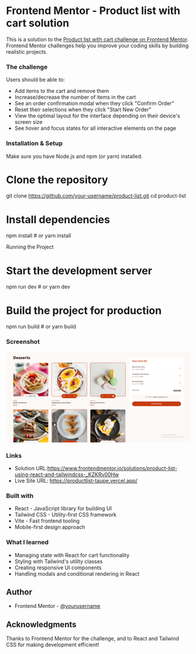 # Frontend Mentor - Product list with cart solution

This is a solution to the [Product list with cart challenge on Frontend Mentor](https://www.frontendmentor.io/challenges/product-list-with-cart-5MmqLVAp_d). Frontend Mentor challenges help you improve your coding skills by building realistic projects. 
### The challenge

Users should be able to:

- Add items to the cart and remove them
- Increase/decrease the number of items in the cart
- See an order confirmation modal when they click "Confirm Order"
- Reset their selections when they click "Start New Order"
- View the optimal layout for the interface depending on their device's screen size
- See hover and focus states for all interactive elements on the page

### Installation & Setup
Make sure you have Node.js and npm (or yarn) installed.

# Clone the repository
git clone https://github.com/your-username/product-list.git
cd product-list

# Install dependencies
npm install  # or yarn install

Running the Project

# Start the development server
npm run dev   # or yarn dev

# Build the project for production
npm run build # or yarn build

### Screenshot

![Product List Screenshot](./public/images/screenshot.png)


### Links

- Solution URL:https://www.frontendmentor.io/solutions/product-list-using-react-and-tailwindcss-_KZKRv00Hw
- Live Site URL: https://productlist-taupe.vercel.app/

### Built with

- React - JavaScript library for building UI
- Tailwind CSS - Utility-first CSS framework
- Vite - Fast frontend tooling
- Mobile-first design approach

### What I learned

- Managing state with React for cart functionality
- Styling with Tailwind's utility classes
- Creating responsive UI components
- Handling modals and conditional rendering in React

## Author

- Frontend Mentor - [@yourusername](https://www.frontendmentor.io/profile/thentrsfs)


## Acknowledgments

Thanks to Frontend Mentor for the challenge, and to React and Tailwind CSS for making development efficient!
